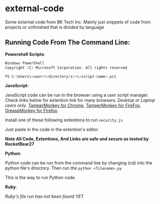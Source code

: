 # external-code
Some external code from BK Tech Inc. Mainly just snippets of code from projects or unfinished that is divided by language

## Running Code From The Command Line:
**Powershell Scripts**:

``` powershell
Windows PowerShell
Copyright (C) Microsoft Corporation. All rights reserved.

PS C:\Users\<user>\<directory(s)>\<script-name>.ps1
```

**JavaScript**:

JavaScript code can be run in the browser using a user script manager. Check links below for extention link for many browsers. _Desktop or Laptop users only_. [TamperMonkey for Chrome](https://chrome.google.com/webstore/detail/tampermonkey/dhdgffkkebhmkfjojejmpbldmpobfkfo), [TamperMonkey for FireFox](https://addons.mozilla.org/en-US/firefox/addon/greasemonkey/?src=search), [GreaseMonkey for Firefox](https://addons.mozilla.org/en-US/firefox/addon/tampermonkey/?src=search).

Install one of these following extentions to run `security.js`

Just paste in the code in the extention's editor. 

**Note All Code, Extentions, And Links are safe and secure as tested by RocketBear27**

**Python**:

Python code can be run from the command line by changing (cd) into the python file's directory. Then run the `python <filename>.py`

This is the way to run Python code.

**Ruby**:

_Ruby's file run has not been found YET_